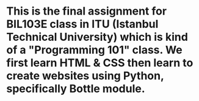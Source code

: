 # This is the final assignment for BIL103E class in ITU (Istanbul Technical University) which is kind of a "Programming 101" class. We first learn HTML & CSS then learn to create websites using Python, specifically Bottle module.
